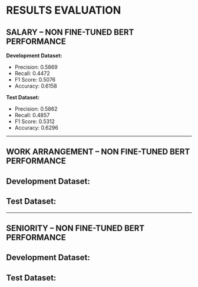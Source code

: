 # **RESULTS EVALUATION**

## **SALARY – NON FINE-TUNED BERT PERFORMANCE**

**Development Dataset:**
- Precision: 0.5869
- Recall: 0.4472
- F1 Score: 0.5076
- Accuracy: 0.6158

**Test Dataset:**
- Precision: 0.5862
- Recall: 0.4857
- F1 Score: 0.5312
- Accuracy: 0.6296

---

## **WORK ARRANGEMENT – NON FINE-TUNED BERT PERFORMANCE**

**Development Dataset:**
- 

**Test Dataset:**
- 

---

## **SENIORITY – NON FINE-TUNED BERT PERFORMANCE**

**Development Dataset:**
- 

**Test Dataset:**
- 
